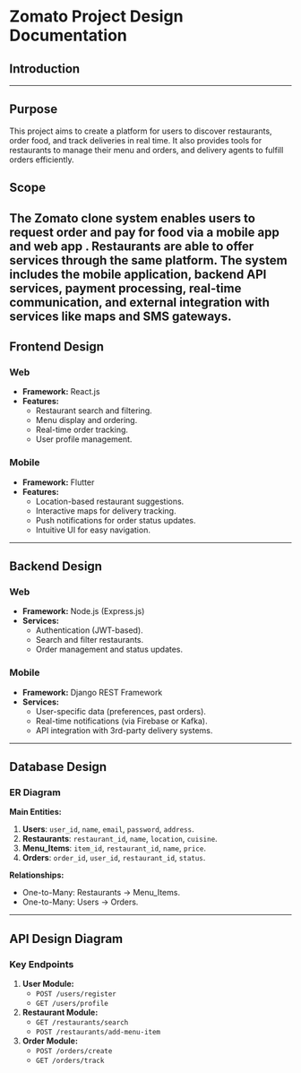 # Zomato Project Design Documentation  

## Introduction 
 --- 
 ## Purpose 
This project aims to create a platform for users to discover restaurants, order food, and track deliveries in real time. It also provides tools for restaurants to manage their menu and orders, and delivery agents to fulfill orders efficiently.  

## Scope
The Zomato clone system enables users to request order and pay for food via a mobile app and web app . Restaurants are able to offer services through the same platform. The system includes the mobile application, backend API services, payment processing, real-time communication, and external integration with services like maps and SMS gateways.
---

## Frontend Design  
### Web  
- **Framework:** React.js  
- **Features:**  
  - Restaurant search and filtering.  
  - Menu display and ordering.  
  - Real-time order tracking.  
  - User profile management.  

### Mobile  
- **Framework:** Flutter  
- **Features:**  
  - Location-based restaurant suggestions.  
  - Interactive maps for delivery tracking.  
  - Push notifications for order status updates.  
  - Intuitive UI for easy navigation.  

---

## Backend Design  
### Web  
- **Framework:** Node.js (Express.js)  
- **Services:**  
  - Authentication (JWT-based).  
  - Search and filter restaurants.  
  - Order management and status updates.  

### Mobile  
- **Framework:** Django REST Framework  
- **Services:**  
  - User-specific data (preferences, past orders).  
  - Real-time notifications (via Firebase or Kafka).  
  - API integration with 3rd-party delivery systems.  

---

## Database Design  
### ER Diagram  
**Main Entities:**  
1. **Users**: `user_id`, `name`, `email`, `password`, `address`.  
2. **Restaurants**: `restaurant_id`, `name`, `location`, `cuisine`.  
3. **Menu_Items**: `item_id`, `restaurant_id`, `name`, `price`.  
4. **Orders**: `order_id`, `user_id`, `restaurant_id`, `status`.  

**Relationships:**  
- One-to-Many: Restaurants → Menu_Items.  
- One-to-Many: Users → Orders.  

---

## API Design Diagram  
### Key Endpoints  
1. **User Module:**  
   - `POST /users/register`  
   - `GET /users/profile`  
2. **Restaurant Module:**  
   - `GET /restaurants/search`  
   - `POST /restaurants/add-menu-item`  
3. **Order Module:**  
   - `POST /orders/create`  
   - `GET /orders/track`  

